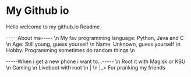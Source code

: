 # My Github io

Hello welcome to my github.io Readme

-----About me----- \n
My fav programming language: Python, Java and C \n
Age: Still young, guess yourself \n
Name: Unknown, guess yourself \n
Hobby: Programming sometimes do random things \n

-----When i get a new phone i want to...----- \n
Root it with Magisk or KSU \n
Gaming \n
Liveboot with root \n
| \n
|_> For pranking my friends
